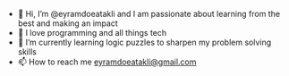 - 👋 Hi, I’m @eyramdoeatakli and I am passionate about learning from the best and making an impact
- 👀 I love programming and all things tech
- 🌱 I’m currently learning logic puzzles to sharpen my problem solving skills
- 📫 How to reach me eyramdoeatakli@gmail.com

<!---
eyramdoeatakli/eyramdoeatakli is a ✨ special ✨ repository because its `README.md` (this file) appears on your GitHub profile.
You can click the Preview link to take a look at your changes.
--->
